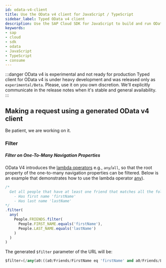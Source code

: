 ```yaml
---
id: odata-v4-client
title: Use the OData v4 client for JavaScript / TypeScript
sidebar_label: Typed OData v4 client
description: Use the SAP Cloud SDK for JavaScript to build and run OData v4 requests in a type-safe way.
keywords:
- sap
- cloud
- sdk
- odata
- JavaScript
- TypeScript
- consume
---
```


:::danger OData v4 is experimental and not ready for production
Typed client for OData v4 is under heavy development and was released only as `experimental/Beta`. Please, use it on you own discretion. We'll explicitly communicate in the release notes when it's stable and general availability.
:::

## Making a request using a generated OData v4 client

Be patient, we are working on it.

### Filter

##### Filter on One-To-Many Navigation Properties

OData V4 introduces the [lambda operators](http://docs.oasis-open.org/odata/odata/v4.01/odata-v4.01-part2-url-conventions.html#sec_LambdaOperators) e.g., `any`/`all`, so that the root property of the one-to-many navigation properties can be filtered. Below is an example that demonstrates how to use the lambda operator [any](/cloud-sdk/api/1.28.0/modules/sap_cloud_sdk_core#any)).

```ts
/*
  Get all people that have at least one friend that matches all the following conditions:
    - Has first name 'firstName'
    - Has last name 'lastName'
*/
.filter(
  any(
    People.FRIENDS.filter(
      People.FIRST_NAME.equals('firstName'),
      People.LAST_NAME.equals('lastName')
    )
  )
)
```
The generated `$filter` parameter of the URL will be:
```sql
$filter=(/any(a0:((a0/Friends/FirstName eq 'firstName' and a0/Friends/LastName eq 'lastName'))))
```

